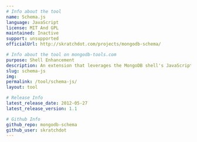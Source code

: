 ```yaml
---
# Info about the tool
name: Schema.js
language: JavaScript
license: MIT And GPL
maintained: Inactive
support: unsupported
officialUrl: http://skratchdot.com/projects/mongodb-schema/

# Info about the tool on mongodb-tools.com
purpose: Shell Enhancement
description: An extension that leverages the MongoDB shell's JavaScript interface to provide "schema" analysis.
slug: schema-js
img: 
permalink: /tool/schema-js/
layout: tool

# Release Info
latest_release_date: 2012-05-27
latest_release_version: 1.1

# Github Info
github_repo: mongodb-schema
github_user: skratchdot
---
```


